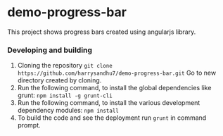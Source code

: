 # demo-progress-bar
This project shows progress bars created using angularjs library. 

### Developing and building
1. Cloning the repository
```git clone https://github.com/harrysandhu7/demo-progress-bar.git```
Go to new directory created by cloning.
2. Run the following command, to install the global dependencies like grunt:
```npm install -g grunt-cli```
3. Run the following command, to install the various development dependency modules:
```npm install```
4. To build the code and see the deployment run ```grunt``` in command prompt.

